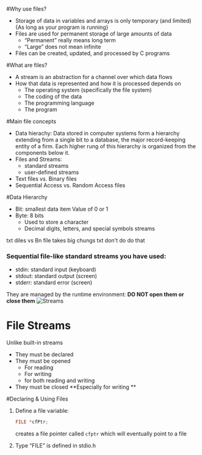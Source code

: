 #Why use files?
* Storage of data in variables and arrays is only temporary (and limited){As long as your program is running}
* Files are used for permanent storage of large amounts of data
  * “Permanent” really means long term
  * “Large” does not mean infinite
* Files can be created, updated, and processed by C programs

#What are files?
* A stream is an abstraction for a channel over which data flows
* How that data is represented and how it is processed depends on
  * The operating system (specifically the file system)
  * The coding of the data
  * The programming language 
  * The program 

#Main file concepts 
* Data hierachy: Data stored in computer systems form a hierarchy extending from a single bit to a database, the major record-keeping entity of a firm. Each higher rung of this hierarchy is organized from the components below it.
* Files and Streams:
  * standard streams
  * user-defined streams
* Text files vs. Binary files
* Sequential Access vs. Random Access files

#Data Hierarchy
* Bit: smallest data item Value of 0 or 1
* Byte: 8 bits 
  * Used to store a character
  * Decimal digits, letters, and special symbols
streams


txt diles vs Bn file takes big chungs txt don't do do that
### Sequential file-like standard streams you have used:
  * stdin: standard input (keyboard)
  * stdout: standard output (screen)
  * stderr: standard error (screen)

They are managed by the runtime environment:
**DO NOT open them or close them**
![Streams](https://github.com/iliassjabali/AUI/blob/master/CSC%202302/Files/File%20Streams.png)
# File Streams
Unlike built-in streams
* They must be declared 
* They must be opened 
  * For reading 
  * For writing 
  * for both reading and writing 
* They must be closed **Especially for writing  **

#Declaring & Using Files
1. Define a file variable:
      ```c
      FILE *cfPtr;
      ```
      creates a file pointer called `cfptr` which will eventually point to a file

2. Type “FILE” is defined in stdio.h







